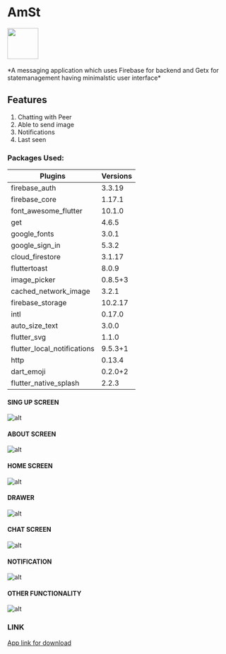 # AmSt 
<img src="screenshots/icon.png" width="70"/>
<br></br>
*A messaging application which uses Firebase for backend and Getx for statemanagement having minimalstic user interface*

## Features
1. Chatting with Peer
2. Able to send image
3. Notifications
4. Last seen 

### Packages Used:
| Plugins                     | Versions |
|-----------------------------|----------|
| firebase_auth               | 3.3.19   |
| firebase_core               | 1.17.1   |
| font_awesome_flutter        | 10.1.0   |
| get                         | 4.6.5    |
| google_fonts                | 3.0.1    |
| google_sign_in              | 5.3.2    |
| cloud_firestore             | 3.1.17   |
| fluttertoast                | 8.0.9    |
| image_picker                | 0.8.5+3  |
| cached_network_image        | 3.2.1    |
| firebase_storage            | 10.2.17  |
| intl                        | 0.17.0   |
| auto_size_text              | 3.0.0    |
| flutter_svg                 | 1.1.0    |
| flutter_local_notifications | 9.5.3+1  |
| http                        | 0.13.4   |
| dart_emoji                  | 0.2.0+2  |
| flutter_native_splash       | 2.2.3    |
#### SING UP SCREEN
![alt](screenshots/1.jpg)

#### ABOUT SCREEN
![alt](screenshots/2.jpg)

#### HOME SCREEN
![alt](screenshots/3.jpg)

#### DRAWER
![alt](screenshots/4.jpg)

#### CHAT SCREEN
![alt](screenshots/5.jpg)

#### NOTIFICATION
![alt](screenshots/6.jpg)

#### OTHER FUNCTIONALITY
![alt](screenshots/8.jpg)

### LINK
[App link for download](https://github.com/Thiru-01/amst/raw/main/out/AmSt.apk)
